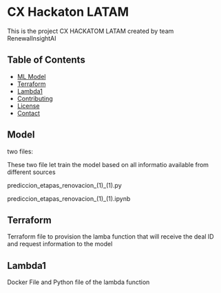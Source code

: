 # CX Hackaton LATAM


This is the project CX HACKATOM LATAM created by team RenewalInsightAI

## Table of Contents

- [ML Model](#Model)
- [Terraform](#terraform)
- [Lambda1](#Lambda1)
- [Contributing](#contributing)
- [License](#license)
- [Contact](#contact)

## Model

two files:

These two file let train the model based on all informatio available from different sources

prediccion_etapas_renovacion_(1)_(1).py

prediccion_etapas_renovacion_(1)_(1).ipynb

## Terraform

Terraform file to provision the lamba function that will receive the deal ID and request information to the model

## Lambda1

Docker File and Python file of the lambda function